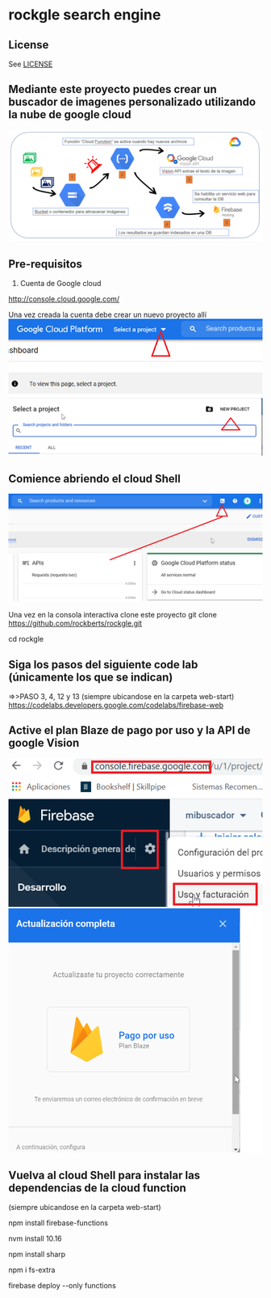 # rockgle search engine

## License
See [LICENSE](LICENSE)

## Mediante este proyecto puedes crear un buscador de imagenes personalizado utilizando la nube de google cloud
![alt text](https://github.com/rockberts/rockgle/blob/master/readme/imgs/como-funciona.png)
## Pre-requisitos
1) Cuenta de Google cloud

http://console.cloud.google.com/

Una vez creada la cuenta debe crear un nuevo proyecto allí
![alt text](https://github.com/rockberts/rockgle/blob/master/readme/imgs/select-project.png)
![alt text](https://github.com/rockberts/rockgle/blob/master/readme/imgs/new-project.png)
## Comience abriendo el cloud Shell
![alt text](https://github.com/rockberts/rockgle/blob/master/readme/imgs/cloud-shell.png)

Una vez en la consola interactiva clone este proyecto
git clone https://github.com/rockberts/rockgle.git

cd rockgle

## Siga los pasos del siguiente code lab (únicamente los que se indican)
=>>PASO 3, 4, 12 y 13 (siempre ubicandose en la carpeta web-start)
https://codelabs.developers.google.com/codelabs/firebase-web

## Active el plan Blaze de pago por uso y la API de google Vision
![alt text](https://github.com/rockberts/rockgle/blob/master/readme/imgs/active-link.png)
![alt text](https://github.com/rockberts/rockgle/blob/master/readme/imgs/activar-plan-pago-por-uso.png)

## Vuelva al cloud Shell para instalar las dependencias de la cloud function
(siempre ubicandose en la carpeta web-start)

npm install firebase-functions

nvm install 10.16

npm install sharp

npm i fs-extra

firebase deploy --only functions
